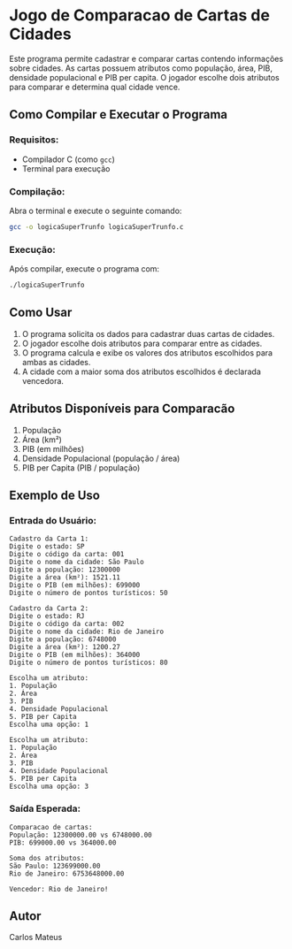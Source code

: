 # Jogo de Comparacao de Cartas de Cidades

Este programa permite cadastrar e comparar cartas contendo informações sobre cidades. As cartas possuem atributos como população, área, PIB, densidade populacional e PIB per capita. O jogador escolhe dois atributos para comparar e determina qual cidade vence.

## Como Compilar e Executar o Programa

### Requisitos:
- Compilador C (como `gcc`)
- Terminal para execução

### Compilação:
Abra o terminal e execute o seguinte comando:
```sh
gcc -o logicaSuperTrunfo logicaSuperTrunfo.c
```

### Execução:
Após compilar, execute o programa com:
```sh
./logicaSuperTrunfo
```

## Como Usar
1. O programa solicita os dados para cadastrar duas cartas de cidades.
2. O jogador escolhe dois atributos para comparar entre as cidades.
3. O programa calcula e exibe os valores dos atributos escolhidos para ambas as cidades.
4. A cidade com a maior soma dos atributos escolhidos é declarada vencedora.

## Atributos Disponíveis para Comparacão
1. População
2. Área (km²)
3. PIB (em milhões)
4. Densidade Populacional (população / área)
5. PIB per Capita (PIB / população)

## Exemplo de Uso

### Entrada do Usuário:
```
Cadastro da Carta 1:
Digite o estado: SP
Digite o código da carta: 001
Digite o nome da cidade: São Paulo
Digite a população: 12300000
Digite a área (km²): 1521.11
Digite o PIB (em milhões): 699000
Digite o número de pontos turísticos: 50

Cadastro da Carta 2:
Digite o estado: RJ
Digite o código da carta: 002
Digite o nome da cidade: Rio de Janeiro
Digite a população: 6748000
Digite a área (km²): 1200.27
Digite o PIB (em milhões): 364000
Digite o número de pontos turísticos: 80

Escolha um atributo:
1. População
2. Área
3. PIB
4. Densidade Populacional
5. PIB per Capita
Escolha uma opção: 1

Escolha um atributo:
1. População
2. Área
3. PIB
4. Densidade Populacional
5. PIB per Capita
Escolha uma opção: 3
```

### Saída Esperada:
```
Comparacao de cartas:
População: 12300000.00 vs 6748000.00
PIB: 699000.00 vs 364000.00

Soma dos atributos:
São Paulo: 123699000.00
Rio de Janeiro: 6753648000.00

Vencedor: Rio de Janeiro!
```

## Autor
Carlos Mateus

